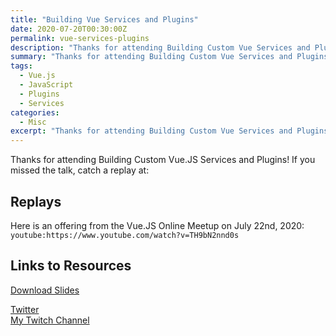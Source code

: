 ```yaml
---
title: "Building Vue Services and Plugins"
date: 2020-07-20T00:30:00Z
permalink: vue-services-plugins
description: "Thanks for attending Building Custom Vue Services and Plugins!"
summary: "Thanks for attending Building Custom Vue Services and Plugins!"
tags:
  - Vue.js
  - JavaScript
  - Plugins
  - Services
categories:
  - Misc
excerpt: "Thanks for attending Building Custom Vue Services and Plugins!"
---
```


Thanks for attending Building Custom Vue.JS Services and Plugins!  If you missed the talk, catch a replay at:

## Replays

Here is an offering from the Vue.JS Online Meetup on July 22nd, 2020:
`youtube:https://www.youtube.com/watch?v=TH9bN2nnd0s`

## Links to Resources

[Download Slides](/pdfs/BuildingCustomVueJSServicesandPlugins_20200720.pdf)

[Twitter](https://twitter.com/1kevgriff)  
[My Twitch Channel](https://www.twitch.tv/1kevgriff)  

